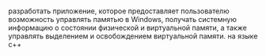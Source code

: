 # 
разработать приложение, которое предоставляет пользователю возможность управлять памятью в Windows, получать системную информацию о состоянии физической и виртуальной памяти, а также управлять выделением и освобождением виртуальной памяти. на языке c++
